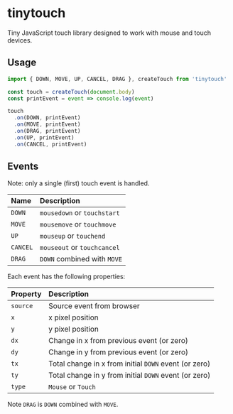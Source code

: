 # tinytouch

Tiny JavaScript touch library designed to work with mouse and touch devices.

## Usage

```js
import { DOWN, MOVE, UP, CANCEL, DRAG }, createTouch from 'tinytouch'

const touch = createTouch(document.body)
const printEvent = event => console.log(event)

touch
  .on(DOWN, printEvent)
  .on(MOVE, printEvent)
  .on(DRAG, printEvent)
  .on(UP, printEvent)
  .on(CANCEL, printEvent)
```

## Events

Note: only a single (first) touch event is handled.

| Name     | Description                 |
|:---------|:----------------------------|
| `DOWN`   | `mousedown` or `touchstart` |
| `MOVE`   | `mousemove` or `touchmove`  |
| `UP`     | `mouseup` or `touchend`     |
| `CANCEL` | `mouseout` or `touchcancel` |
| `DRAG`   | `DOWN` combined with `MOVE` |

Each event has the following properties:

| Property | Description                                           |
|:---------|:------------------------------------------------------|
| `source` | Source event from browser                             |
| `x`      | x pixel position                                      |
| `y`      | y pixel position                                      |
| `dx`     | Change in x from previous event (or zero)             |
| `dy`     | Change in y from previous event (or zero)             |
| `tx`     | Total change in x from initial `DOWN` event (or zero) |
| `ty`     | Total change in y from initial `DOWN` event (or zero) |
| `type`   | `Mouse` or `Touch`                                    |

Note `DRAG` is `DOWN` combined with `MOVE`.
